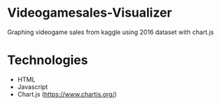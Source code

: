 # Videogamesales-Visualizer

Graphing videogame sales from kaggle using 2016 dataset with chart.js

# Technologies 
- HTML
- Javascript
- Chart.js (https://www.chartjs.org/)

